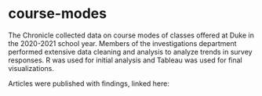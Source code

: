 # course-modes

The Chronicle collected data on course modes of classes offered at Duke in the 2020-2021 school year. Members of the investigations department performed extensive data cleaning and analysis to analyze trends in survey responses. R was used for initial analysis and Tableau was used for final visualizations. 

Articles were published with findings, linked here: 
